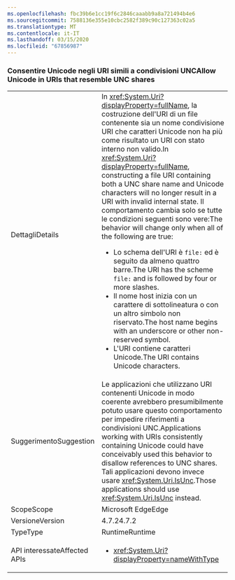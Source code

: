 ```yaml
---
ms.openlocfilehash: fbc39b6e1cc19f6c2846caaabb9a8a721494b4e6
ms.sourcegitcommit: 7588136e355e10cbc2582f389c90c127363c02a5
ms.translationtype: MT
ms.contentlocale: it-IT
ms.lasthandoff: 03/15/2020
ms.locfileid: "67856987"
---
```

### <a name="allow-unicode-in-uris-that-resemble-unc-shares"></a><span data-ttu-id="7e958-101">Consentire Unicode negli URI simili a condivisioni UNC</span><span class="sxs-lookup"><span data-stu-id="7e958-101">Allow Unicode in URIs that resemble UNC shares</span></span>

|   |   |
|---|---|
|<span data-ttu-id="7e958-102">Dettagli</span><span class="sxs-lookup"><span data-stu-id="7e958-102">Details</span></span>|<span data-ttu-id="7e958-103">In <xref:System.Uri?displayProperty=fullName>, la costruzione dell'URI di un file contenente sia un nome condivisione URI che caratteri Unicode non ha più come risultato un URI con stato interno non valido.</span><span class="sxs-lookup"><span data-stu-id="7e958-103">In <xref:System.Uri?displayProperty=fullName>, constructing a file URI containing both a UNC share name and Unicode characters will no longer result in a URI with invalid internal state.</span></span> <span data-ttu-id="7e958-104">Il comportamento cambia solo se tutte le condizioni seguenti sono vere:</span><span class="sxs-lookup"><span data-stu-id="7e958-104">The behavior will change only when all of the following are true:</span></span><ul><li><span data-ttu-id="7e958-105">Lo schema dell'URI è <code>file:</code> ed è seguito da almeno quattro barre.</span><span class="sxs-lookup"><span data-stu-id="7e958-105">The URI has the scheme <code>file:</code> and is followed by four or more slashes.</span></span></li><li><span data-ttu-id="7e958-106">Il nome host inizia con un carattere di sottolineatura o con un altro simbolo non riservato.</span><span class="sxs-lookup"><span data-stu-id="7e958-106">The host name begins with an underscore or other non-reserved symbol.</span></span></li><li><span data-ttu-id="7e958-107">L'URI contiene caratteri Unicode.</span><span class="sxs-lookup"><span data-stu-id="7e958-107">The URI contains Unicode characters.</span></span></li></ul>|
|<span data-ttu-id="7e958-108">Suggerimento</span><span class="sxs-lookup"><span data-stu-id="7e958-108">Suggestion</span></span>|<span data-ttu-id="7e958-109">Le applicazioni che utilizzano URI contenenti Unicode in modo coerente avrebbero presumibilmente potuto usare questo comportamento per impedire riferimenti a condivisioni UNC.</span><span class="sxs-lookup"><span data-stu-id="7e958-109">Applications working with URIs consistently containing Unicode could have conceivably used this behavior to disallow references to UNC shares.</span></span> <span data-ttu-id="7e958-110">Tali applicazioni devono invece usare <xref:System.Uri.IsUnc>.</span><span class="sxs-lookup"><span data-stu-id="7e958-110">Those applications should use <xref:System.Uri.IsUnc> instead.</span></span>|
|<span data-ttu-id="7e958-111">Scope</span><span class="sxs-lookup"><span data-stu-id="7e958-111">Scope</span></span>|<span data-ttu-id="7e958-112">Microsoft Edge</span><span class="sxs-lookup"><span data-stu-id="7e958-112">Edge</span></span>|
|<span data-ttu-id="7e958-113">Versione</span><span class="sxs-lookup"><span data-stu-id="7e958-113">Version</span></span>|<span data-ttu-id="7e958-114">4.7.2</span><span class="sxs-lookup"><span data-stu-id="7e958-114">4.7.2</span></span>|
|<span data-ttu-id="7e958-115">Type</span><span class="sxs-lookup"><span data-stu-id="7e958-115">Type</span></span>|<span data-ttu-id="7e958-116">Runtime</span><span class="sxs-lookup"><span data-stu-id="7e958-116">Runtime</span></span>|
|<span data-ttu-id="7e958-117">API interessate</span><span class="sxs-lookup"><span data-stu-id="7e958-117">Affected APIs</span></span>|<ul><li><xref:System.Uri?displayProperty=nameWithType></li></ul>|
